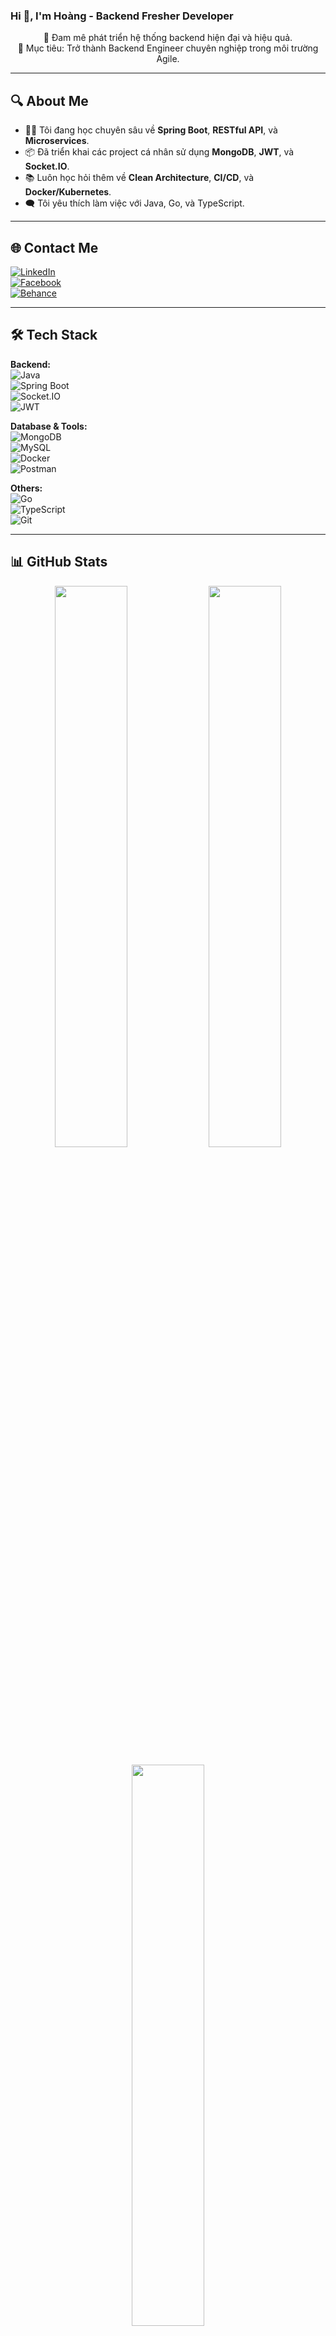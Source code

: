 ### Hi 👋, I'm Hoàng - Backend Fresher Developer
<p align="center">
🌱 Đam mê phát triển hệ thống backend hiện đại và hiệu quả.<br>
🎯 Mục tiêu: Trở thành Backend Engineer chuyên nghiệp trong môi trường Agile.
</p>

---

## 🔍 About Me

- 👨‍💼 Tôi đang học chuyên sâu về **Spring Boot**, **RESTful API**, và **Microservices**.
- 📦 Đã triển khai các project cá nhân sử dụng **MongoDB**, **JWT**, và **Socket.IO**.
- 📚 Luôn học hỏi thêm về **Clean Architecture**, **CI/CD**, và **Docker/Kubernetes**.
- 🗨️ Tôi yêu thích làm việc với Java, Go, và TypeScript.

---

## 🌐 Contact Me

[![LinkedIn](https://img.shields.io/badge/LinkedIn-%230077B5.svg?style=flat-square&logo=linkedin&logoColor=white)](https://www.linkedin.com/in/ho%C3%A0ng-nguy%E1%BB%85n-s%E1%BB%B9-huy-b2a65b371/)  
[![Facebook](https://img.shields.io/badge/Facebook-%231877F2.svg?style=flat-square&logo=facebook&logoColor=white)](https://facebook.com/huy.hoang.641148/)  
[![Behance](https://img.shields.io/badge/Behance-1769ff?style=flat-square&logo=behance&logoColor=white)](https://behance.net/HHoang86)

---

## 🛠️ Tech Stack

**Backend:**  
![Java](https://img.shields.io/badge/Java-%23ED8B00.svg?style=for-the-badge&logo=java&logoColor=white)  
![Spring Boot](https://img.shields.io/badge/SpringBoot-%236DB33F.svg?style=for-the-badge&logo=spring-boot&logoColor=white)  
![Socket.IO](https://img.shields.io/badge/socket.io-black?style=for-the-badge&logo=socket.io)  
![JWT](https://img.shields.io/badge/JWT-black?style=for-the-badge&logo=JSON%20web%20tokens)

**Database & Tools:**  
![MongoDB](https://img.shields.io/badge/MongoDB-%234ea94b.svg?style=for-the-badge&logo=mongodb&logoColor=white)  
![MySQL](https://img.shields.io/badge/MySQL-%2300f.svg?style=for-the-badge&logo=mysql&logoColor=white)  
![Docker](https://img.shields.io/badge/Docker-%230db7ed.svg?style=for-the-badge&logo=docker&logoColor=white)  
![Postman](https://img.shields.io/badge/Postman-FF6C37?style=for-the-badge&logo=postman&logoColor=white)

**Others:**  
![Go](https://img.shields.io/badge/Go-%2300ADD8.svg?style=for-the-badge&logo=go&logoColor=white)  
![TypeScript](https://img.shields.io/badge/TypeScript-%23007ACC.svg?style=for-the-badge&logo=typescript&logoColor=white)  
![Git](https://img.shields.io/badge/Git-F05032.svg?style=for-the-badge&logo=git&logoColor=white)

---

## 📊 GitHub Stats

<p align="center">
  <img src="https://github-readme-stats.vercel.app/api?username=hoangcode204&theme=tokyonight&show_icons=true&count_private=true&hide_border=true" width="48%" />
  <img src="https://github-readme-streak-stats.herokuapp.com/?user=hoangcode204&theme=tokyonight&hide_border=true" width="48%" />
</p>

<p align="center">
  <img src="https://github-readme-stats.vercel.app/api/top-langs/?username=hoangcode204&layout=compact&theme=tokyonight&hide_border=true" width="48%" />
</p>

---

## 🏆 GitHub Trophies

<p align="center">
  <img src="https://github-profile-trophy.vercel.app/?username=hoangcode204&theme=onedark&no-frame=true&title=Followers,Repositories,Commits,Stars,PullRequest,Issues&margin-w=10" />
</p>

---

## 🚀 Specialized Developer Insights

<p align="center">
  <img src="https://img.shields.io/badge/Java-Backend-informational?style=flat-square&logo=java&logoColor=white&color=orange"/>
  <img src="https://img.shields.io/badge/API-RESTful-green?style=flat-square&logo=spring&logoColor=white"/>
  <img src="https://img.shields.io/badge/Authentication-JWT-blueviolet?style=flat-square&logo=jsonwebtokens&logoColor=white"/>
  <img src="https://img.shields.io/badge/Database-MongoDB-success?style=flat-square&logo=mongodb&logoColor=white"/>
  <img src="https://img.shields.io/badge/Containerized-Docker-blue?style=flat-square&logo=docker&logoColor=white"/>
</p>

---

## 📌 Quote for Developers

<p align="center">
  <img src="https://quotes-github-readme.vercel.app/api?type=horizontal&theme=radical" />
</p>

---

## 😁 Dev Meme Break

<p align="center">
  <img src="https://random-memer.herokuapp.com/" width="450px"/>
</p>

---

<p align="center">
  <img src="https://visitcount.itsvg.in/api?id=hoangcode204&icon=0&color=0" />
</p>
